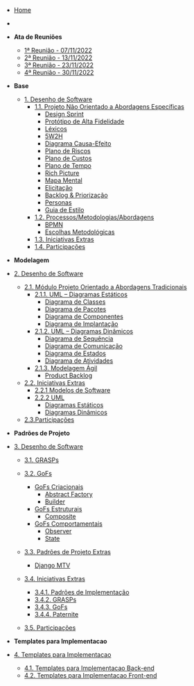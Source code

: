 <!-- docs/_sidebar.md -->

- [Home](/)
- 
- **Ata de Reuniões**
  - [1ª Reunião - 07/11/2022](/atas/r1_071122.md)
  - [2ª Reunião - 13/11/2022](/atas/r2_131122.md)
  - [3ª Reunião - 23/11/2022](/atas/r3_231122.md)
  - [4ª Reunião - 30/11/2022](/atas/r4_301122.md)
- **Base**
  - [1. Desenho de Software](/base/base.md)
    - [1.1. Projeto Não Orientado a Abordagens Específicas](/base/abordagem_geral.md)
      - [Design Sprint](/base/abordagem-geral/design_sprint.md)
      - [Protótipo de Alta Fidelidade](/base/abordagem-geral/prototipo-alta-fidelidade.md)
      - [Léxicos](/base/abordagem-geral/lexicos.md)
      - [5W2H](/base/abordagem-geral/5w2h.md)
      - [Diagrama Causa-Efeito](/base/abordagem-geral/causa_efeito.md)
      - [Plano de Riscos](/base/abordagem-geral/plano_riscos.md)
      - [Plano de Custos](/base/abordagem-geral/plano_custo.md)
      - [Plano de Tempo](/base/abordagem-geral/plano_tempo.md)
      - [Rich Picture](/base/abordagem-geral/rich_picture.md)
      - [Mapa Mental](/base/abordagem-geral/mapa_mental.md)
      - [Elicitação](/base/abordagem-geral/requisitos.md)
      - [Backlog & Priorização](/base/abordagem-geral/product_backlog.md)
      - [Personas](/base/abordagem-geral/personas.md)
      - [Guia de Estilo](/base/abordagem-geral/guia_estilo.md)
    - [1.2. Processos/Metodologias/Abordagens](/base/processos_metodologias_abordagens.md)
      - [BPMN](/base/proce-metod-aborda/BPMN.md)
      - [Escolhas Metodológicas](/base/proce-metod-aborda/escolhas_metodologicas.md)
    - [1.3. Iniciativas Extras](/base/iniciativas_extras.md)
    - [1.4. Participações](/base/participacoes.md)

- **Modelagem**

- [2. Desenho de Software](modelagem/modelagem.md)

  - [2.1. Módulo Projeto Orientado a Abordagens Tradicionais](modelagem/modelagem_tradicional.md)
    - [2.1.1. UML – Diagramas Estáticos](modelagem/uml_estaticos.md)
      - [Diagrama de Classes](modelagem/diagramas_estaticos/diagrama_classes.md)
      - [Diagrama de Pacotes](modelagem/diagramas_estaticos/diagrama_pacotes.md)
      - [Diagrama de Componentes](modelagem/diagramas_estaticos/diagrama_componentes.md)
      - [Diagrama de Implantação](modelagem/diagramas_estaticos/Diagrama_Implantação.md)
    - [2.1.2. UML – Diagramas Dinâmicos](modelagem/uml_dinamicos.md)
      - [Diagrama de Sequência](modelagem/diagramas_dinamicos/diagrama-sequencia.md)
      - [Diagrama de Comunicação](modelagem/diagramas_dinamicos/comunicacao.md)
      - [Diagrama de Estados](modelagem/diagramas_dinamicos/Diagrama_Estados.md)
      - [Diagrama de Atividades](modelagem/diagramas_dinamicos/atividades.md)
    - [2.1.3. Modelagem Ágil](modelagem/agil.md)
      - [Product Backlog](modelagem/agil/backlog.md)
  - [2.2. Iniciativas Extras](modelagem/iniciativas_extras.md)
    - [2.2.1 Modelos de Software](modelagem/iniciativas_extras/modelos_software.md)
    - [2.2.2 UML](modelagem/iniciativas_extras/uml.md)
      - [Diagramas Estáticos](modelagem/iniciativas_extras/diagramas_estaticos.md)
      - [Diagramas Dinâmicos](modelagem/iniciativas_extras/diagramas_dinamicos.md)
  - [2.3.Participações](modelagem/participacoes_modelagem.md)

- **Padrões de Projeto**

- [3. Desenho de Software](padroes-projeto/padroes_projeto.md)
  - [3.1. GRASPs](padroes-projeto/grasps.md)
  - [3.2. GoFs](padroes-projeto/gofs.md)
    - [GoFs Criacionais](padroes-projeto/gofs.md)
      - [Abstract Factory](padroes-projeto/gofs/criacionais/absfact.md)
      - [Builder](padroes-projeto/gofs/criacionais/builder.md)
    - [GoFs Estruturais](padroes-projeto/gofs.md)
      - [Composite](padroes-projeto/gofs/estruturais/composite.md)
    - [GoFs Comportamentais](padroes-projeto/gofs.md)
      - [Observer](padroes-projeto/gofs/comportamentais/observer.md)
      - [State](padroes-projeto/gofs/comportamentais/state.md)
  - [3.3. Padrões de Projeto Extras](padroes-projeto/modelagem_agil.md)
    - [Django MTV](padroes-projeto/padrao-extra/django.md)
  - [3.4. Iniciativas Extras](padroes-projeto/iniciativas_extras.md)
    - [3.4.1. Padrões de Implementação](padroes-projeto/iniciativas_extras/padrao-implementacao.md)
    - [3.4.2. GRASPs](padroes-projeto/iniciativas_extras/grasps.md)
    - [3.4.3. GoFs](padroes-projeto/iniciativas_extras/gofs.md)
    - [3.4.4. Paternite](padroes-projeto/iniciativas_extras/paternite.md)


  - [3.5. Participações](padroes-projeto/participacoes.md)

- **Templates para Implementacao**

- [4. Templates para Implementacao](templates-implementacao/templates.md)
  - [4.1. Templates para Implementacao Back-end](templates-implementacao/template_inicial_back.md)
  - [4.2. Templates para Implementacao Front-end](templates-implementacao/template_inicial_front.md)

[//]: # ()
[//]: # (- **Arquitetura de Software & Reutilização**)

[//]: # (  - [4. Desenho de Software]&#40;/docs/arquitetura-reutilizacao/4.ArquiteturaReutilizacao.md&#41;)

[//]: # (    - [4.1. Módulo Estilos e Padrões Arquiteturais]&#40;/docs/arquitetura-reutilizacao/4.1.PadroesArquiteturais.md&#41;)

[//]: # (    - [4.2. Módulo Reutilização de Software]&#40;/docs/arquitetura-reutilizacao/4.2.ReutilizacaoDeSoftware.md&#41;)

[//]: # (    - [4.3. Iniciativas Extras]&#40;/docs/arquitetura-reutilizacao/4.3.IniciativasExtras.md&#41;)

[//]: # (    - [4.4. Participações]&#40;/docs/arquitetura-reutilizacao/4.4.ParticipacoesArqReutilizacao.md&#41;)
